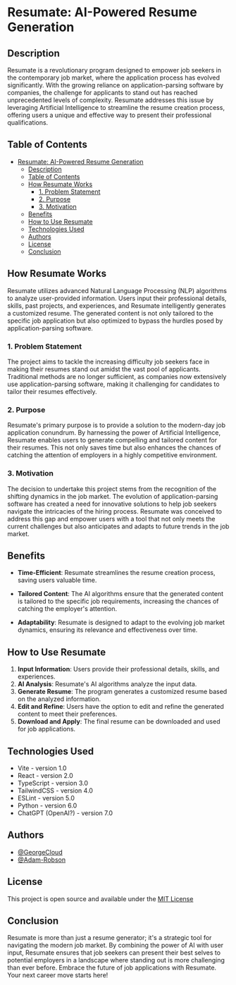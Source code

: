 
# Resumate: AI-Powered Resume Generation

## Description

Resumate is a revolutionary program designed to empower job seekers in the contemporary job market, where the application process has evolved significantly. With the growing reliance on application-parsing software by companies, the challenge for applicants to stand out has reached unprecedented levels of complexity. Resumate addresses this issue by leveraging Artificial Intelligence to streamline the resume creation process, offering users a unique and effective way to present their professional qualifications.

## Table of Contents

- [Resumate: AI-Powered Resume Generation](#resumate-ai-powered-resume-generation)
  - [Description](#description)
  - [Table of Contents](#table-of-contents)
  - [How Resumate Works](#how-resumate-works)
    - [1. Problem Statement](#1-problem-statement)
    - [2. Purpose](#2-purpose)
    - [3. Motivation](#3-motivation)
  - [Benefits](#benefits)
  - [How to Use Resumate](#how-to-use-resumate)
  - [Technologies Used](#technologies-used)
  - [Authors](#authors)
  - [License](#license)
  - [Conclusion](#conclusion)

## How Resumate Works

Resumate utilizes advanced Natural Language Processing (NLP) algorithms to analyze user-provided information. Users input their professional details, skills, past projects, and experiences, and Resumate intelligently generates a customized resume. The generated content is not only tailored to the specific job application but also optimized to bypass the hurdles posed by application-parsing software.

### 1. Problem Statement

The project aims to tackle the increasing difficulty job seekers face in making their resumes stand out amidst the vast pool of applicants. Traditional methods are no longer sufficient, as companies now extensively use application-parsing software, making it challenging for candidates to tailor their resumes effectively.

### 2. Purpose

Resumate's primary purpose is to provide a solution to the modern-day job application conundrum. By harnessing the power of Artificial Intelligence, Resumate enables users to generate compelling and tailored content for their resumes. This not only saves time but also enhances the chances of catching the attention of employers in a highly competitive environment.

### 3. Motivation

The decision to undertake this project stems from the recognition of the shifting dynamics in the job market. The evolution of application-parsing software has created a need for innovative solutions to help job seekers navigate the intricacies of the hiring process. Resumate was conceived to address this gap and empower users with a tool that not only meets the current challenges but also anticipates and adapts to future trends in the job market.

## Benefits

- **Time-Efficient**: Resumate streamlines the resume creation process, saving users valuable time.

- **Tailored Content**: The AI algorithms ensure that the generated content is tailored to the specific job requirements, increasing the chances of catching the employer's attention.

- **Adaptability**: Resumate is designed to adapt to the evolving job market dynamics, ensuring its relevance and effectiveness over time.

## How to Use Resumate

1. **Input Information**: Users provide their professional details, skills, and experiences.
2. **AI Analysis**: Resumate's AI algorithms analyze the input data.
3. **Generate Resume**: The program generates a customized resume based on the analyzed information.
4. **Edit and Refine**: Users have the option to edit and refine the generated content to meet their preferences.
5. **Download and Apply**: The final resume can be downloaded and used for job applications.

## Technologies Used

- Vite - version 1.0
- React - version 2.0
- TypeScript - version 3.0
- TailwindCSS - version 4.0
- ESLint - version 5.0
- Python - version 6.0
- ChatGPT (OpenAI?) - version 7.0

## Authors

- [@GeorgeCloud](https://www.github.com/GeorgeCloud)
- [@Adam-Robson](https://www.github.com/Adam-Robson)

## License

This project is open source and available under the [MIT License](./LICENSE.md)

## Conclusion

Resumate is more than just a resume generator; it's a strategic tool for navigating the modern job market. By combining the power of AI with user input, Resumate ensures that job seekers can present their best selves to potential employers in a landscape where standing out is more challenging than ever before. Embrace the future of job applications with Resumate. Your next career move starts here!

